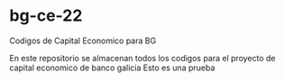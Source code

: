 # bg-ce-22
Codigos de Capital Economico para BG

En este repositorio se almacenan todos los codigos para el proyecto de capital economico de banco galicia
Esto es una prueba
